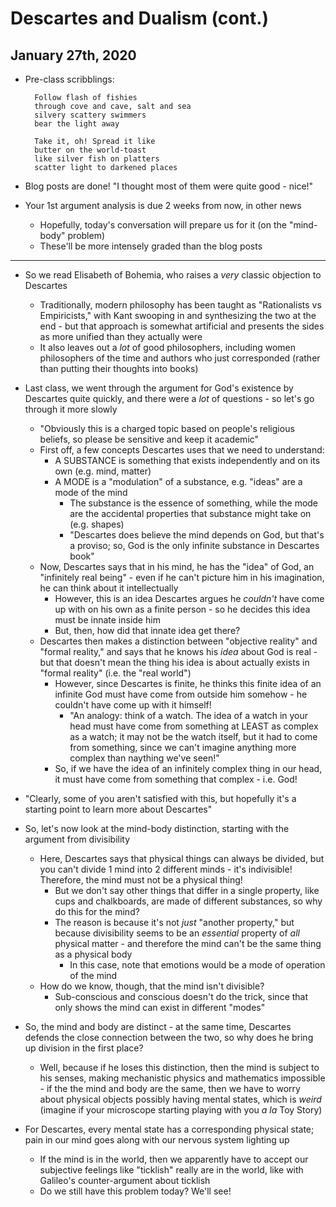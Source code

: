 # Descartes and Dualism (cont.)

## January 27th, 2020

- Pre-class scribblings:

        Follow flash of fishies
        through cove and cave, salt and sea
        silvery scattery swimmers
        bear the light away

        Take it, oh! Spread it like
        butter on the world-toast
        like silver fish on platters
        scatter light to darkened places

- Blog posts are done! "I thought most of them were quite good - nice!"
- Your 1st argument analysis is due 2 weeks from now, in other news
    - Hopefully, today's conversation will prepare us for it (on the "mind-body" problem)
    - These'll be more intensely graded than the blog posts
--------------------------------------------------------------------------------

- So we read Elisabeth of Bohemia, who raises a *very* classic objection to Descartes
    - Traditionally, modern philosophy has been taught as "Rationalists vs Empiricists," with Kant swooping in and synthesizing the two at the end - but that approach is somewhat artificial and presents the sides as more unified than they actually were
    - It also leaves out a *lot* of good philosophers, including women philosophers of the time and authors who just corresponded (rather than putting their thoughts into books)

- Last class, we went through the argument for God's existence by Descartes quite quickly, and there were a *lot* of questions - so let's go through it more slowly
    - "Obviously this is a charged topic based on people's religious beliefs, so please be sensitive and keep it academic"
    - First off, a few concepts Descartes uses that we need to understand:
        - A SUBSTANCE is something that exists independently and on its own (e.g. mind, matter)
        - A MODE is a "modulation" of a substance, e.g. "ideas" are a mode of the mind
            - The substance is the essence of something, while the mode are the accidental properties that substance might take on (e.g. shapes)
            - "Descartes does believe the mind depends on God, but that's a proviso; so, God is the only infinite substance in Descartes book"
    - Now, Descartes says that in his mind, he has the "idea" of God, an "infinitely real being" - even if he can't picture him in his imagination, he can think about it intellectually
        - However, this is an idea Descartes argues he *couldn't* have come up with on his own as a finite person - so he decides this idea must be innate inside him
        - But, then, how did that innate idea get there?
    - Descartes then makes a distinction between "objective reality" and "formal reality," and says that he knows his *idea* about God is real - but that doesn't mean the thing his idea is about actually exists in "formal reality" (i.e. the "real world")
        - However, since Descartes is finite, he thinks this finite idea of an infinite God must have come from outside him somehow - he couldn't have come up with it himself!
            - "An analogy: think of a watch. The idea of a watch in your head must have come from something at LEAST as complex as a watch; it may not be the watch itself, but it had to come from something, since we can't imagine anything more complex than naything we've seen!"
        - So, if we have the idea of an infinitely complex thing in our head, it must have come from something that complex - i.e. God!

- "Clearly, some of you aren't satisfied with this, but hopefully it's a starting point to learn more about Descartes"

- So, let's now look at the mind-body distinction, starting with the argument from divisibility
    - Here, Descartes says that physical things can always be divided, but you can't divide 1 mind into 2 different minds - it's indivisible! Therefore, the mind must not be a physical thing!
        - But we don't say other things that differ in a single property, like cups and chalkboards, are made of different substances, so why do this for the mind?
        - The reason is because it's not *just* "another property," but because divisibility seems to be an *essential* property of *all* physical matter - and therefore the mind can't be the same thing as a physical body
            - In this case, note that emotions would be a mode of operation of the mind
    - How do we know, though, that the mind isn't divisible?
        - Sub-conscious and conscious doesn't do the trick, since that only shows the mind can exist in different "modes"


- So, the mind and body are distinct - at the same time, Descartes defends the close connection between the two, so why does he bring up division in the first place?
    - Well, because if he loses this distinction, then the mind is subject to his senses, making mechanistic physics and mathematics impossible - if the the mind and body are the same, then we have to worry about physical objects possibly having mental states, which is *weird* (imagine if your microscope starting playing with you *a la* Toy Story)

- For Descartes, every mental state has a corresponding physical state; pain in our mind goes along with our nervous system lighting up
    - If the mind is in the world, then we apparently have to accept our subjective feelings like "ticklish" really are in the world, like with Galileo's counter-argument about ticklish
    - Do we still have this problem today? We'll see!

